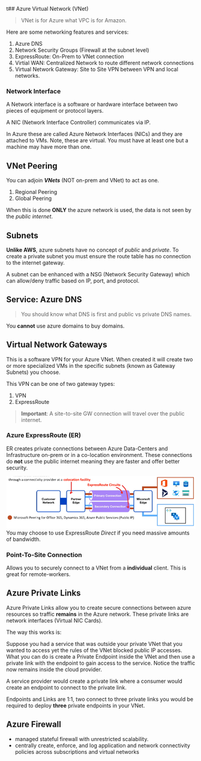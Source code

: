 t## Azure Virtual Network (VNet)

> VNet is for Azure what VPC is for Amazon.

Here are some networking features and services:
1. Azure DNS 
2. Network Security Groups (Firewall at the subnet level)
3. ExpressRoute: On-Prem to VNet connection
4. Virtial WAN: Centralized Network to route different network connections
5. Virtual Network Gateway: Site to Site VPN between VPN and local networks.

### Network Interface

A Network interface is a software or hardware interface between two pieces of equipment or protocol layers.

A NIC (Network Interface Controller) communicates via IP.

In Azure these are called Azure Network Interfaces (NICs) and they are attached to VMs. Note, these are virtual. You must have at least one but a machine may have more than one.  

## VNet Peering

You can adjoin ***VNets*** (NOT on-prem and VNet) to act as one.

1. Regional Peering
2. Global Peering

When this is done **ONLY** the azure network is used, the data is not seen by the *public internet*. 

## Subnets

**Unlike AWS**, azure subnets have no concept of *public* and *private*. To create a private subnet you must ensure the route table has no connection to the internet gateway.

A subnet can be enhanced with a NSG (Network Security Gateway) which can allow/deny traffic based on IP, port, and protocol. 


## Service: Azure DNS

> You should know what DNS is first and public vs private DNS names.

You **cannot** use azure domains to buy domains.


## Virtual Network Gateways

This is a software VPN for your Azure VNet. When created it will create two or more specialized VMs in the specific subnets (known as Gateway Subnets) you choose.

This VPN can be one of two gateway types:
1. VPN
2. ExpressRoute

> **Important**: A site-to-site GW connection will travel over the public internet.

### Azure ExpressRoute (ER)

ER creates private connections between Azure Data-Centers and Infrastructure on-prem or in a co-location environment. These connections do **not** use the public internet meaning they are faster and offer better security.

![intro-to-ExpressRoute](./img/intro-to-ExpressRoute.png)
You may choose to use ExpressRoute *Direct* if you need massive amounts of bandwidth.

### Point-To-Site Connection

Allows you to securely connect to a VNet from a **individual** client. This is great for remote-workers. 
## Azure Private Links

Azure Private Links allow you to create secure connections between azure resources so traffic **remains** in the Azure network. These private links are network interfaces (Virtual NIC Cards).

The way this works is:

Suppose you had a service that was outside your private VNet that you wanted to access yet the rules of the VNet blocked public IP accesses. What you can do is create a Private Endpoint inside the VNet and then use a private link with the endpoint to gain access to the service. Notice the traffic now remains inside the cloud provider.

A service provider would create a private link where a consumer would create an endpoint to connect to the private link.

Endpoints and Links are 1:1, two connect to three private links you would be required to deploy **three** private endpoints in your VNet.

## Azure Firewall

+ managed stateful firewall with unrestricted scalability.
+ centrally create, enforce, and log application and network connectivity policies across subscriptions and virtual networks